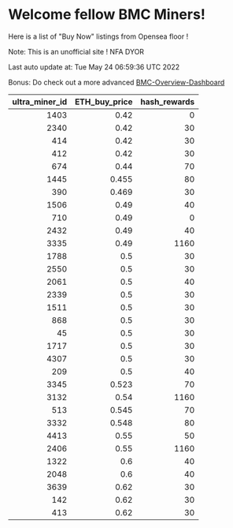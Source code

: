 # Welcome fellow BMC Miners!
Here is a list of "Buy Now" listings from Opensea floor !

Note: This is an unofficial site ! NFA DYOR

Last auto update at: Tue May 24 06:59:36 UTC 2022

Bonus: Do check out a more advanced [BMC-Overview-Dashboard](https://dune.com/defifunk/BMC-Overview-Dashboard)


|   ultra_miner_id |   ETH_buy_price |   hash_rewards |
|-----------------:|----------------:|---------------:|
|             1403 |           0.42  |              0 |
|             2340 |           0.42  |             30 |
|              414 |           0.42  |             30 |
|              412 |           0.42  |             30 |
|              674 |           0.44  |             70 |
|             1445 |           0.455 |             80 |
|              390 |           0.469 |             30 |
|             1506 |           0.49  |             40 |
|              710 |           0.49  |              0 |
|             2432 |           0.49  |             40 |
|             3335 |           0.49  |           1160 |
|             1788 |           0.5   |             30 |
|             2550 |           0.5   |             30 |
|             2061 |           0.5   |             40 |
|             2339 |           0.5   |             30 |
|             1511 |           0.5   |             30 |
|              868 |           0.5   |             30 |
|               45 |           0.5   |             30 |
|             1717 |           0.5   |             30 |
|             4307 |           0.5   |             30 |
|              209 |           0.5   |             40 |
|             3345 |           0.523 |             70 |
|             3132 |           0.54  |           1160 |
|              513 |           0.545 |             70 |
|             3332 |           0.548 |             80 |
|             4413 |           0.55  |             50 |
|             2406 |           0.55  |           1160 |
|             1322 |           0.6   |             40 |
|             2048 |           0.6   |             40 |
|             3639 |           0.62  |             30 |
|              142 |           0.62  |             30 |
|              413 |           0.62  |             30 |